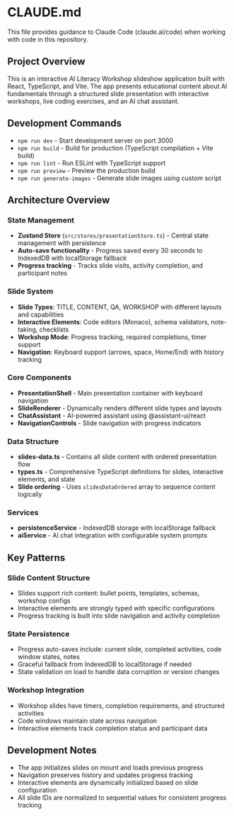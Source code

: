 # CLAUDE.md

This file provides guidance to Claude Code (claude.ai/code) when working with code in this repository.

## Project Overview

This is an interactive AI Literacy Workshop slideshow application built with React, TypeScript, and Vite. The app presents educational content about AI fundamentals through a structured slide presentation with interactive workshops, live coding exercises, and an AI chat assistant.

## Development Commands

- `npm run dev` - Start development server on port 3000
- `npm run build` - Build for production (TypeScript compilation + Vite build)
- `npm run lint` - Run ESLint with TypeScript support
- `npm run preview` - Preview the production build
- `npm run generate-images` - Generate slide images using custom script

## Architecture Overview

### State Management
- **Zustand Store** (`src/stores/presentationStore.ts`) - Central state management with persistence
- **Auto-save functionality** - Progress saved every 30 seconds to IndexedDB with localStorage fallback
- **Progress tracking** - Tracks slide visits, activity completion, and participant notes

### Slide System
- **Slide Types**: TITLE, CONTENT, QA, WORKSHOP with different layouts and capabilities
- **Interactive Elements**: Code editors (Monaco), schema validators, note-taking, checklists
- **Workshop Mode**: Progress tracking, required completions, timer support
- **Navigation**: Keyboard support (arrows, space, Home/End) with history tracking

### Core Components
- **PresentationShell** - Main presentation container with keyboard navigation
- **SlideRenderer** - Dynamically renders different slide types and layouts
- **ChatAssistant** - AI-powered assistant using @assistant-ui/react
- **NavigationControls** - Slide navigation with progress indicators

### Data Structure
- **slides-data.ts** - Contains all slide content with ordered presentation flow
- **types.ts** - Comprehensive TypeScript definitions for slides, interactive elements, and state
- **Slide ordering** - Uses `slidesDataOrdered` array to sequence content logically

### Services
- **persistenceService** - IndexedDB storage with localStorage fallback
- **aiService** - AI chat integration with configurable system prompts

## Key Patterns

### Slide Content Structure
- Slides support rich content: bullet points, templates, schemas, workshop configs
- Interactive elements are strongly typed with specific configurations
- Progress tracking is built into slide navigation and activity completion

### State Persistence
- Progress auto-saves include: current slide, completed activities, code window states, notes
- Graceful fallback from IndexedDB to localStorage if needed
- State validation on load to handle data corruption or version changes

### Workshop Integration
- Workshop slides have timers, completion requirements, and structured activities
- Code windows maintain state across navigation
- Interactive elements track completion status and participant data

## Development Notes

- The app initializes slides on mount and loads previous progress
- Navigation preserves history and updates progress tracking
- Interactive elements are dynamically initialized based on slide configuration
- All slide IDs are normalized to sequential values for consistent progress tracking